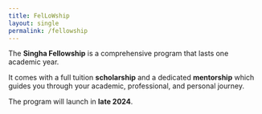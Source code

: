 ```yaml
---
title: FelLoWship
layout: single
permalink: /fellowship
---
```


The **Singha Fellowship** is a comprehensive program that lasts one academic year.

It comes with a full tuition **scholarship** and a dedicated **mentorship** which guides you through your academic, professional, and personal journey.


The program will launch in **late 2024**.